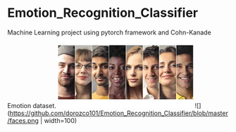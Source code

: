 # Emotion_Recognition_Classifier
Machine Learning project using pytorch framework and Cohn-Kanade Emotion dataset.
![alt text](https://github.com/dorozco101/Emotion_Recognition_Classifier/blob/master/faces.jpg)
![](https://github.com/dorozco101/Emotion_Recognition_Classifier/blob/master/faces.png | width=100)
